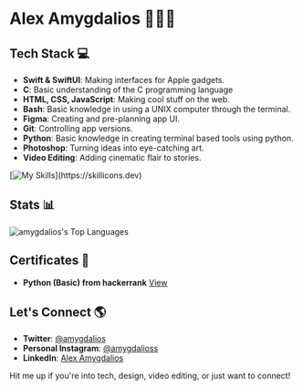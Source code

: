 # Alex Amygdalios 👨🏻‍💻

## Tech Stack 💻

- **Swift & SwiftUI**: Making interfaces for Apple gadgets.
- **C**: Basic understanding of the C programming language
- **HTML, CSS, JavaScript**: Making cool stuff on the web.
- **Bash**: Basic knowledge in using a UNIX computer through the terminal.
- **Figma**: Creating and pre-planning app UI.
- **Git**: Controlling app versions.
- **Python**: Basic knowledge in creating terminal based tools using python.
- **Photoshop**: Turning ideas into eye-catching art.
- **Video Editing**: Adding cinematic flair to stories.

[![My Skills](https://skillicons.dev/icons?i=js,html,css,apple,bash,figma,git,github,linux,notion,py,swift,vscode,)](https://skillicons.dev)

## Stats 📊
![amygdalios's Top Languages](https://github-readme-stats.vercel.app/api/top-langs/?username=amygdalios&theme=monokai&show_icons=true&hide_border=false&layout=compact)


## Certificates 📜
- **Python (Basic) from hackerrank** [View](https://www.hackerrank.com/certificates/4ff987be7b7e)

## Let's Connect 🌎

- **Twitter**: [@amygdalios](https://twitter.com/amygdalios)
- **Personal Instagram**: [@amygdalioss](https://www.instagram.com/amygdalioss/)
- **LinkedIn**: [Alex Amygdalios](https://www.linkedin.com/in/%CE%B1%CE%BB%CE%AD%CE%BE%CE%B1%CE%BD%CE%B4%CF%81%CE%BF%CF%82-%CE%B1%CE%BC%CF%85%CE%B3%CE%B4%CE%B1%CE%BB%CE%B9%CF%8C%CF%82-525308283/)

Hit me up if you're into tech, design, video editing, or just want to connect!
